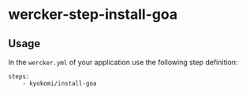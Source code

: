 wercker-step-install-goa
============================

## Usage

In the `wercker.yml` of your application use the following step definition:

```
steps:
    - kyokomi/install-goa
```

